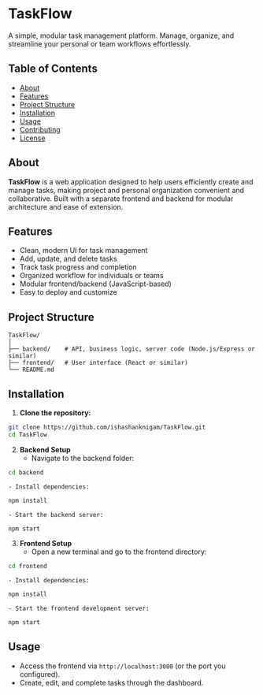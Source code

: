 # TaskFlow

A simple, modular task management platform.
Manage, organize, and streamline your personal or team workflows effortlessly.

## Table of Contents

- [About](#about)
- [Features](#features)
- [Project Structure](#project-structure)
- [Installation](#installation)
- [Usage](#usage)
- [Contributing](#contributing)
- [License](#license)


## About

**TaskFlow** is a web application designed to help users efficiently create and manage tasks, making project and personal organization convenient and collaborative. Built with a separate frontend and backend for modular architecture and ease of extension.

## Features

- Clean, modern UI for task management
- Add, update, and delete tasks
- Track task progress and completion
- Organized workflow for individuals or teams
- Modular frontend/backend (JavaScript-based)
- Easy to deploy and customize


## Project Structure

```
TaskFlow/
│
├── backend/    # API, business logic, server code (Node.js/Express or similar)
├── frontend/   # User interface (React or similar)
└── README.md
```


## Installation

1. **Clone the repository:**

```bash
git clone https://github.com/ishashanknigam/TaskFlow.git
cd TaskFlow
```

2. **Backend Setup**
    - Navigate to the backend folder:

```bash
cd backend
```

    - Install dependencies:

```bash
npm install
```

    - Start the backend server:

```bash
npm start
```

3. **Frontend Setup**
    - Open a new terminal and go to the frontend directory:

```bash
cd frontend
```

    - Install dependencies:

```bash
npm install
```

    - Start the frontend development server:

```bash
npm start
```


## Usage

- Access the frontend via `http://localhost:3000` (or the port you configured).
- Create, edit, and complete tasks through the dashboard.
